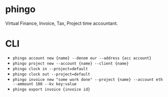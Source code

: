 # phingo
Virtual Finance, Invoice, Tax, Project time accountant.


# CLI

- `phingo account new {name} --denom eur --address {acc account}`
- `phingo project new --account {name} --client {name}`
- `phingo clock in --project=default`
- `phingo clock out --project=default`
- `phingo invoice new "some work done" --project {name} --account eth --ammount 100 --kv key:value`
- `phingo export invoice {invoice id}`

